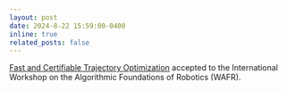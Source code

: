 ```yaml
---
layout: post
date: 2024-8-22 15:59:00-0400
inline: true
related_posts: false
---
```


[Fast and Certifiable Trajectory Optimization](https://arxiv.org/abs/2406.05846) accepted to the International Workshop on the Algorithmic Foundations of Robotics (WAFR).

